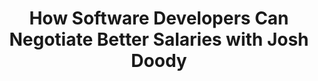 ---
podcast: Screaming in the Cloud
title: How Software Developers Can Negotiate Better Salaries with Josh Doody
host: Corey Quinn
podcast_url: https://www.lastweekinaws.com/podcast/screaming-in-the-cloud/how-software-developers-can-negotiate-better-salaries-with-josh-doody/
thumbnail: screaming_in_the_cloud.jpeg
publication_date: 10-30-2019
---